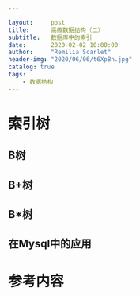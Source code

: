 ```yaml
---

layout:     post
title:      高级数据结构（二）
subtitle:   数据库中的索引
date:       2020-02-02 10:00:00
author:     "Remilia Scarlet"
header-img: "2020/06/06/t6XpBn.jpg"
catalog: true
tags:
    - 数据结构
---
```


# 索引树

## B树

## B+树

## B*树

## 在Mysql中的应用

# 参考内容
